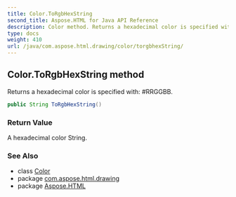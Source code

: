 ```yaml
---
title: Color.ToRgbHexString
second_title: Aspose.HTML for Java API Reference
description: Color method. Returns a hexadecimal color is specified with RRGGBB
type: docs
weight: 410
url: /java/com.aspose.html.drawing/color/torgbhexString/
---
```

## Color.ToRgbHexString method

Returns a hexadecimal color is specified with: #RRGGBB.

```java
public String ToRgbHexString()
```

### Return Value

A hexadecimal color String.

### See Also

* class [Color](../)
* package [com.aspose.html.drawing](../../color/)
* package [Aspose.HTML](../../../)
